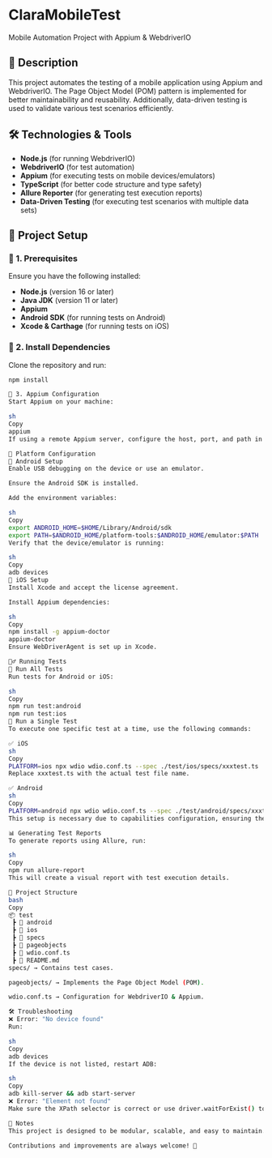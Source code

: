 # ClaraMobileTest

Mobile Automation Project with Appium & WebdriverIO

## 📖 Description
This project automates the testing of a mobile application using Appium and WebdriverIO. The Page Object Model (POM) pattern is implemented for better maintainability and reusability. Additionally, data-driven testing is used to validate various test scenarios efficiently.

## 🛠️ Technologies & Tools
- **Node.js** (for running WebdriverIO)
- **WebdriverIO** (for test automation)
- **Appium** (for executing tests on mobile devices/emulators)
- **TypeScript** (for better code structure and type safety)
- **Allure Reporter** (for generating test execution reports)
- **Data-Driven Testing** (for executing test scenarios with multiple data sets)

## 🚀 Project Setup

### 🔹 1. Prerequisites
Ensure you have the following installed:
- **Node.js** (version 16 or later)
- **Java JDK** (version 11 or later)
- **Appium**
- **Android SDK** (for running tests on Android)
- **Xcode & Carthage** (for running tests on iOS)

### 🔹 2. Install Dependencies
Clone the repository and run:

```sh
npm install

🔹 3. Appium Configuration
Start Appium on your machine:

sh
Copy
appium
If using a remote Appium server, configure the host, port, and path in the wdio.conf.ts file accordingly.

📱 Platform Configuration
🔹 Android Setup
Enable USB debugging on the device or use an emulator.

Ensure the Android SDK is installed.

Add the environment variables:

sh
Copy
export ANDROID_HOME=$HOME/Library/Android/sdk
export PATH=$ANDROID_HOME/platform-tools:$ANDROID_HOME/emulator:$PATH
Verify that the device/emulator is running:

sh
Copy
adb devices
🔹 iOS Setup
Install Xcode and accept the license agreement.

Install Appium dependencies:

sh
Copy
npm install -g appium-doctor
appium-doctor
Ensure WebDriverAgent is set up in Xcode.

🏃‍♂️ Running Tests
🔹 Run All Tests
Run tests for Android or iOS:

sh
Copy
npm run test:android
npm run test:ios
🔹 Run a Single Test
To execute one specific test at a time, use the following commands:

✅ iOS
sh
Copy
PLATFORM=ios npx wdio wdio.conf.ts --spec ./test/ios/specs/xxxtest.ts
Replace xxxtest.ts with the actual test file name.

✅ Android
sh
Copy
PLATFORM=android npx wdio wdio.conf.ts --spec ./test/android/specs/xxxtest.ts
This setup is necessary due to capabilities configuration, ensuring the test runs on the correct device.

📊 Generating Test Reports
To generate reports using Allure, run:

sh
Copy
npm run allure-report
This will create a visual report with test execution details.

📂 Project Structure
bash
Copy
📦 test
 ┣ 📂 android
 ┣ 📂 ios
 ┣ 📂 specs
 ┣ 📂 pageobjects
 ┣ 📜 wdio.conf.ts
 ┣ 📜 README.md
specs/ → Contains test cases.

pageobjects/ → Implements the Page Object Model (POM).

wdio.conf.ts → Configuration for WebdriverIO & Appium.

🛠️ Troubleshooting
❌ Error: "No device found"
Run:

sh
Copy
adb devices
If the device is not listed, restart ADB:

sh
Copy
adb kill-server && adb start-server
❌ Error: "Element not found"
Make sure the XPath selector is correct or use driver.waitForExist() to ensure the element is present before interacting with it.

📌 Notes
This project is designed to be modular, scalable, and easy to maintain.

Contributions and improvements are always welcome! 🚀
